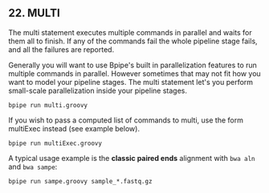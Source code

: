 ## 22. MULTI

The multi statement executes multiple commands in parallel and waits for them all to finish. If any of the commands fail the whole pipeline stage fails, and all the failures are reported.

Generally you will want to use Bpipe's built in parallelization features to run multiple commands in parallel. However sometimes that may not fit how you want to model your pipeline stages. The multi statement let's you perform small-scale parallelization inside your pipeline stages.

```
bpipe run multi.groovy
```

If you wish to pass a computed list of commands to multi, use the form multiExec instead (see example below).

```
bpipe run multiExec.groovy
```

A typical usage example is the **classic paired ends** alignment with `bwa aln` and `bwa sampe`:

```
bpipe run sampe.groovy sample_*.fastq.gz
```